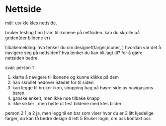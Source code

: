 # Nettside

mål:
utvikle kles nettside.

bruker testing
finn fram til ikonene på nettsiden.
kan du skrolle på griden(der bildene er)

tilbakemelding:
hva tenker du om designet(farger,iconer, )
hvordan var det å navigere seg på nettsiden?
hva tenker du kan bli lagt til? for å gjøre nettsiden bedre.

svar:
person 1

1. klarte å navigere til ikonene og kunne klikke på dem
2. han skrollet nedover istedet for til siden
3. kan legge til bruker ikon, shopping bag på høyre side av navigasjons baren
4. ganske enkelt, men ikke noe tilbake knapp
5. ikke sikker , men bytte ut test bildene med kles bilder

person 2
1 ja
2 ja, men legg til en bar som viser hvor du er
3 litt kjedelige farger, du kan få bedre design
4 lett
5 Bruker login, om oss kontakt oss
